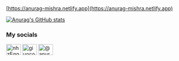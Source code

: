 <!--<h1>Hi 👋, I'm Anurag</h1>-->
<!--<h3>India based programmer</h3>-->
[https://anurag-mishra.netlify.app](https://anurag-mishra.netlify.app)
<!--<p>Neovim btw</p>-->
<!--<p>I also play chess :D</p>-->
[![Anurag's GitHub stats](https://github-readme-stats.vercel.app/api?username=theanuragmishra&show_icons=true&theme=rose_pine)](https://github.com/anuraghazra/github-readme-stats)

<h3 align="left">My socials</h3>
<p align="left">
<a href="https://discord.gg/nhzEgqwBwp" target="blank"><img align="center" src="https://raw.githubusercontent.com/rahuldkjain/github-profile-readme-generator/master/src/images/icons/Social/discord.svg" alt="nhzEgqwBwp" height="30" width="40" /></a>
<a href="https://twitter.com/giuocopianosimp" target="blank"><img align="center" src="https://raw.githubusercontent.com/rahuldkjain/github-profile-readme-generator/master/src/images/icons/Social/twitter.svg" alt="giuocopianosimp" height="30" width="40" /></a>
<!-- <a href="https://instagram.com/the.anurag.mishra" target="blank"><img align="center" src="https://raw.githubusercontent.com/rahuldkjain/github-profile-readme-generator/master/src/images/icons/Social/instagram.svg" alt="the.anurag.mishra" height="30" width="40" /></a> -->
<a href="https://www.youtube.com/@anuragmishrayt" target="blank"><img align="center" src="https://raw.githubusercontent.com/rahuldkjain/github-profile-readme-generator/master/src/images/icons/Social/youtube.svg" alt="@anuragmishrayt" height="30" width="40" /></a>
</p>
<!-- <h3 align="left">I'm greedy</h3>
<p><a href="https://www.buymeacoffee.com/theanuragmishra"> <img align="left" src="https://cdn.buymeacoffee.com/buttons/v2/default-yellow.png" height="50" width="210" alt="theanuragmishra" /></a><a href="https://ko-fi.com/theanuragmishra"> <img align="left" src="https://cdn.ko-fi.com/cdn/kofi3.png?v=3" height="50" width="210" alt="theanuragmishra" /></a></p> -->

